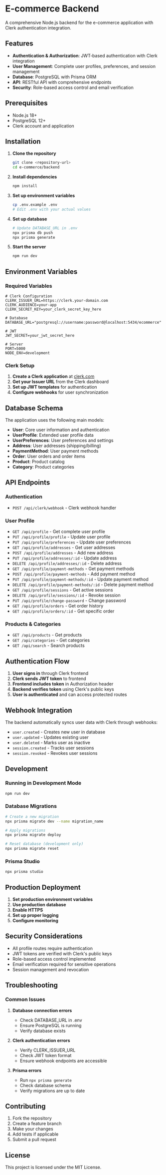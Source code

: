 # E-commerce Backend

A comprehensive Node.js backend for the e-commerce application with Clerk authentication integration.

## Features

- **Authentication & Authorization**: JWT-based authentication with Clerk integration
- **User Management**: Complete user profiles, preferences, and session management
- **Database**: PostgreSQL with Prisma ORM
- **API**: RESTful API with comprehensive endpoints
- **Security**: Role-based access control and email verification

## Prerequisites

- Node.js 18+ 
- PostgreSQL 12+
- Clerk account and application

## Installation

1. **Clone the repository**
   ```bash
   git clone <repository-url>
   cd e-commerce/backend
   ```

2. **Install dependencies**
   ```bash
   npm install
   ```

3. **Set up environment variables**
   ```bash
   cp .env.example .env
   # Edit .env with your actual values
   ```

4. **Set up database**
   ```bash
   # Update DATABASE_URL in .env
   npx prisma db push
   npx prisma generate
   ```

5. **Start the server**
   ```bash
   npm run dev
   ```

## Environment Variables

### Required Variables

```env
# Clerk Configuration
CLERK_ISSUER_URL=https://clerk.your-domain.com
CLERK_AUDIENCE=your-app
CLERK_SECRET_KEY=your_clerk_secret_key_here

# Database
DATABASE_URL="postgresql://username:password@localhost:5434/ecommerce"

# JWT
JWT_SECRET=your_jwt_secret_here

# Server
PORT=5000
NODE_ENV=development
```

### Clerk Setup

1. **Create a Clerk application** at [clerk.com](https://clerk.com)
2. **Get your Issuer URL** from the Clerk dashboard
3. **Set up JWT templates** for authentication
4. **Configure webhooks** for user synchronization

## Database Schema

The application uses the following main models:

- **User**: Core user information and authentication
- **UserProfile**: Extended user profile data
- **UserPreferences**: User preferences and settings
- **Address**: User addresses (shipping/billing)
- **PaymentMethod**: User payment methods
- **Order**: User orders and order items
- **Product**: Product catalog
- **Category**: Product categories

## API Endpoints

### Authentication
- `POST /api/clerk/webhook` - Clerk webhook handler

### User Profile
- `GET /api/profile` - Get complete user profile
- `PUT /api/profile/profile` - Update user profile
- `PUT /api/profile/preferences` - Update user preferences
- `GET /api/profile/addresses` - Get user addresses
- `POST /api/profile/addresses` - Add new address
- `PUT /api/profile/addresses/:id` - Update address
- `DELETE /api/profile/addresses/:id` - Delete address
- `GET /api/profile/payment-methods` - Get payment methods
- `POST /api/profile/payment-methods` - Add payment method
- `PUT /api/profile/payment-methods/:id` - Update payment method
- `DELETE /api/profile/payment-methods/:id` - Delete payment method
- `GET /api/profile/sessions` - Get active sessions
- `DELETE /api/profile/sessions/:id` - Revoke session
- `PUT /api/profile/change-password` - Change password
- `GET /api/profile/orders` - Get order history
- `GET /api/profile/orders/:id` - Get specific order

### Products & Categories
- `GET /api/products` - Get products
- `GET /api/categories` - Get categories
- `GET /api/search` - Search products

## Authentication Flow

1. **User signs in** through Clerk frontend
2. **Clerk sends JWT token** to frontend
3. **Frontend includes token** in Authorization header
4. **Backend verifies token** using Clerk's public keys
5. **User is authenticated** and can access protected routes

## Webhook Integration

The backend automatically syncs user data with Clerk through webhooks:

- `user.created` - Creates new user in database
- `user.updated` - Updates existing user
- `user.deleted` - Marks user as inactive
- `session.created` - Tracks user sessions
- `session.revoked` - Revokes user sessions

## Development

### Running in Development Mode
```bash
npm run dev
```

### Database Migrations
```bash
# Create a new migration
npx prisma migrate dev --name migration_name

# Apply migrations
npx prisma migrate deploy

# Reset database (development only)
npx prisma migrate reset
```

### Prisma Studio
```bash
npx prisma studio
```

## Production Deployment

1. **Set production environment variables**
2. **Use production database**
3. **Enable HTTPS**
4. **Set up proper logging**
5. **Configure monitoring**

## Security Considerations

- All profile routes require authentication
- JWT tokens are verified with Clerk's public keys
- Role-based access control implemented
- Email verification required for sensitive operations
- Session management and revocation

## Troubleshooting

### Common Issues

1. **Database connection errors**
   - Check DATABASE_URL in .env
   - Ensure PostgreSQL is running
   - Verify database exists

2. **Clerk authentication errors**
   - Verify CLERK_ISSUER_URL
   - Check JWT token format
   - Ensure webhook endpoints are accessible

3. **Prisma errors**
   - Run `npx prisma generate`
   - Check database schema
   - Verify migrations are up to date

## Contributing

1. Fork the repository
2. Create a feature branch
3. Make your changes
4. Add tests if applicable
5. Submit a pull request

## License

This project is licensed under the MIT License.

